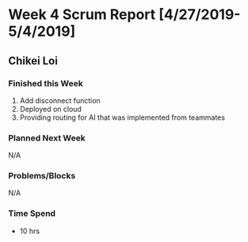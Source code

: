 # Week 4 Scrum Report [4/27/2019-5/4/2019]

## Chikei Loi

### Finished this Week 
1. Add disconnect function
2. Deployed on cloud
3. Providing routing for AI that was implemented from teammates

### Planned Next Week 
N/A

### Problems/Blocks
N/A

### Time Spend
- 10 hrs
